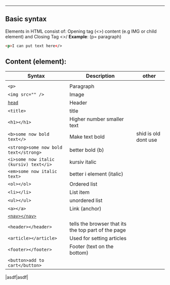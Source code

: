 ****

## Basic syntax
Elements in HTML consist of:
Opening tag (<>) content (e.g IMG or child element) and Closing Tag <>/
**Example**: (p= paragraph)
```html
<p>I can put text here</>
```


## Content (element):

| Syntax | Description | other |
| --- | --- |--- |
|  |  |  |
| `<p> ` | Paragraph |  |
| `<img src="" />` | Image |  |
| [`head`](head.md) | Header |  |
| `<title>` | title |  |
| `<h1></h1>` | Higher number smaller text |  |
| `<b>some now bold text</>` | Make text bold | shid is old dont use |
| `<strong>some now bold text</strong>` | better bold (b) |  |
| `<i>some now italic (kursiv) text</i>` | kursiv italic |  |
| `<em>some now italic text>` | better i element (italic) |  |
| `<ol></ol>` | Ordered list |  |
| `<li></li>` | List item |  |
| `<ul></ul>` | unordered list |  |
| `<a></a>` | Link (anchor) |  |
| [`<nav></nav>`](nav.md) |  |  |
| `<header></header>` | tells the browser that its the top part of the page |  |
| `<article></article> ` | Used for setting articles |  |
| `<footer></footer>` | Footer (text on the bottom) |  |
| `<button>add to cart</button>` |  |  |




|asdf|asdf|

